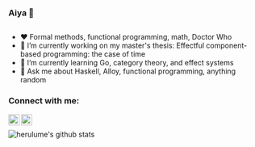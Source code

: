 ### Aiya 👋

## 
- :heart: Formal methods, functional programming, math, Doctor Who
- 🔭 I’m currently working on my master's thesis: Effectful component-based programming: the case of time	
- 🌱 I’m currently learning Go, category theory, and effect systems
- 💬 Ask me about Haskell, Alloy, functional programming, anything random

### Connect with me:

[<img align="left" alt="herulume | Twitter" width="22px" src="https://cdn.jsdelivr.net/npm/simple-icons@v3/icons/twitter.svg" />][twitter]
[<img align="left" alt="herulume | LinkedIn" width="22px" src="https://cdn.jsdelivr.net/npm/simple-icons@v3/icons/linkedin.svg" />][linkedin]

<br />

![herulume's github stats](https://github-readme-stats.vercel.app/api?username=herulume&count_private=true&show_icons=true)


[twitter]: https://twitter.com/herulume
[linkedin]: https://linkedin.com/in/herulume
